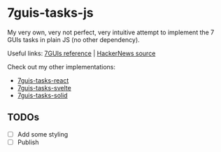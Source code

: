 # 7guis-tasks-js

My very own, very not perfect, very intuitive attempt to implement the 7 GUIs tasks in plain JS (no other dependency).

Useful links: [7GUIs reference](https://eugenkiss.github.io/7guis/tasks) | [HackerNews source](https://news.ycombinator.com/item?id=31273802)

Check out my other implementations:

- [7guis-tasks-react](https://github.com/sixelasacul/7guis-tasks-react)
- [7guis-tasks-svelte](https://github.com/sixelasacul/7guis-tasks-svelte)
- [7guis-tasks-solid](https://github.com/sixelasacul/7guis-tasks-solid)

## TODOs

- [ ] Add some styling
- [ ] Publish
